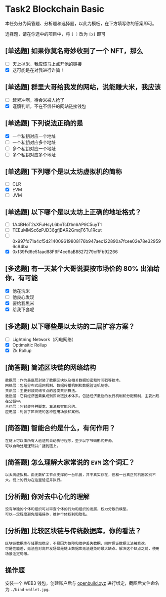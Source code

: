 # Task2 Blockchain Basic

本任务分为简答题、分析题和选择题，以此为模板，在下方填写你的答案即可。

选择题，请在你选中的项目中，将 `[ ]` 改为 `[x]` 即可

## [单选题] 如果你莫名奇妙收到了一个 NFT，那么

- [ ] 天上掉米，我应该马上点开他的链接
- [x] 这可能是在对我进行诈骗！

## [单选题] 群里大哥给我发的网站，说能赚大米，我应该

- [ ] 赶紧冲啊，待会米被人抢了
- [x] 谨慎判断，不在不信任的网站链接钱包

## [单选题] 下列说法正确的是

- [x] 一个私钥对应一个地址
- [ ] 一个私钥对应多个地址
- [ ] 多个私钥对应一个地址
- [ ] 多个私钥对应多个地址

## [单选题] 下列哪个是以太坊虚拟机的简称

- [ ] CLR
- [x] EVM
- [ ] JVM

## [单选题] 以下哪个是以太坊上正确的地址格式？

- [ ] 1A4BHoT2sXFuHsyL6bnTcD1m6AP9C5uyT1
- [ ] TEEuMMSc6zPJD36gfjBAR2GmqT6Tu1Rcut
- [ ] 0x997fd71a4cf5d214009619808176b947aec122890a7fcee02e78e329596c94ba
- [x] 0xf39Fd6e51aad88F6F4ce6aB8827279cffFb92266

## [多选题] 有一天某个大哥说要按市场价的 80% 出油给你，有可能

- [x] 他在洗米
- [ ] 他良心发现
- [x] 要给我黒米
- [x] 给我下套呢

## [多选题] 以下哪些是以太坊的二层扩容方案？

- [ ] Lightning Network（闪电网络）
- [x] Optimsitic Rollup
- [x] Zk Rollup

## [简答题] 简述区块链的网络结构

```
数据层：作为最底层封装了数据区块以及相关数据加密和时间戳等技术。
网络层：包括分布式组网机制、数据传播机制和数据验证机制等。
共识层：主要封装网络节点的各类共识算法。
激励层：它将经济因素集成到区块链技术体系，包括经济激励的发行机制和分配机制，主要出现在公链中。
合约层：它封装各种脚本、算法和智能合约。
应用层：封装了区块链的各种应用场景和案例。
```

## [简答题] 智能合约是什么，有何作用？

```
在链上可以由所有人验证的自动执行程序，至少以字节码形式开源。
可以自动处理逻辑并广播到链上。
```

## [简答题] 怎么理解大家常说的 `EVM` 这个词汇？

```
以太坊虚拟机。由无数矿工节点支撑的一台机器，并不真实存在，但和一台真正的机器区别不大。链上的行为在这里验证并执行。
```

## [分析题] 你对去中心化的理解

```
没有单独的个体和组织可以审查个体的行为和组织的发展，权力分散的模型。
可以一定程度避免暗箱操作，维护个体权利和隐私。
```

## [分析题] 比较区块链与传统数据库，你的看法？

```
区块链数据库存储更加稳定，不易因为故障和维护丢失数据，同时保证数据无法被篡改。
可是性能差，无法应对高并发场景是链上数据库无法避免的最大缺点。解决这个缺点之前，使用场景注定局限。
```

## 操作题

安装一个 WEB3 钱包，创建账户后与 [openbuild.xyz](https://openbuild.xyz/profile) 进行绑定，截图后文件命名为 `./bind-wallet.jpg`.

